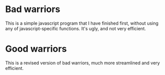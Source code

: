 # Bad warriors
This is a simple javascript program that I have finished first, without using any of javascript-specific functions. It's ugly, and not very efficient.
# Good warriors
This is a revised version of bad warriors, much more streamlined and very efficient.
